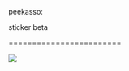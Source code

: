 <!--
id: 444232409
link: http://tumblr.atmos.org/post/444232409/peekasso-sticker-beta
slug: peekasso-sticker-beta
date: Fri Mar 12 2010 16:30:55 GMT-0800 (PST)
publish: 2010-03-012
tags: 
title: peekasso:

sticker beta

-->


peekasso:

sticker beta

========================

![](http://31.media.tumblr.com/tumblr_kycn9rHqtQ1qz732no1_r1_500.png)

